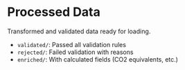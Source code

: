 # Processed Data

Transformed and validated data ready for loading.

- `validated/`: Passed all validation rules
- `rejected/`: Failed validation with reasons
- `enriched/`: With calculated fields (CO2 equivalents, etc.)